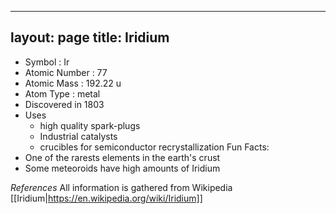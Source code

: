 -------
layout: page
title: Iridium
--------
* Symbol : Ir
* Atomic Number : 77
* Atomic Mass : 192.22 u
* Atom Type : metal
* Discovered in 1803
* Uses
    * high quality spark-plugs
    * Industrial catalysts
    * crucibles for semiconductor recrystallization
Fun Facts:
* One of the rarests elements in the earth's crust
* Some meteoroids have high amounts of Iridium

*References*
All information is gathered from Wikipedia [[Iridium|https://en.wikipedia.org/wiki/Iridium]]
